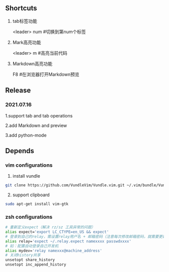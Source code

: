 ## Shortcuts

1. tab标签功能

   &lt;leader&gt; num #切换到第num个标签
 
2. Mark高亮功能

   &lt;leader&gt; m #高亮当前代码

3. Markdown高亮功能

   F8 #在浏览器打开Markdown预览

## Release

### 2021.07.16

1.support tab and tab operations

2.add Markdown and preview

3.add python-mode


## Depends

### vim configurations

1. install vundle  
```bash
git clone https://github.com/VundleVim/Vundle.vim.git ~/.vim/bundle/Vundle.vim
```
2. support clipboard
```bash
sudo apt-get install vim-gtk
```

### zsh configurations

```bash
# 重新定义expect（解决 rz/sz 工具异常的问题）
alias expect='export LC_CTYPE=en_US && expect'
# 登录到自己的relay，需设置relay用户名 + 邮箱密码（注意每次修改邮箱密码，就需要更新一次！！！）
alias relay='expect ~/.relay.expect namexxxx passwdxxxx'
# 如：配置自动登录自己开发机
alias mydev='relay namexxx@machine_address'
# 关闭history共享
unsetopt share_history
unsetopt inc_append_history
```


